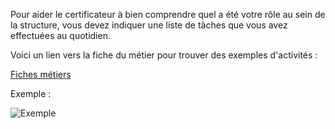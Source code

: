 Pour aider le certificateur à bien comprendre quel a été votre rôle au sein de la structure, vous devez indiquer une liste de tâches que vous avez effectuées au quotidien.

Voici un lien vers la fiche du métier pour trouver des exemples d'activités :

<a href="https://www.pole-emploi.fr/candidat/decouvrir-le-marche-du-travail/les-fiches-metiers.html" target="_blank">Fiches métiers</a>

Exemple :

![Exemple](/ma-candidature-vae/help.png)